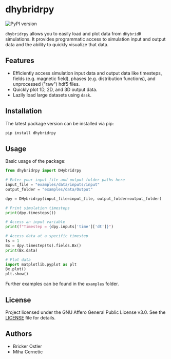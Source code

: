 # dhybridrpy

![PyPI version](https://img.shields.io/pypi/v/dhybridrpy?label=PyPI&color=blue)

`dhybridrpy` allows you to easily load and plot data from `dHybridR` simulations. It provides programmatic access to simulation input and output data and the ability to quickly visualize that data.

## Features

- Efficiently access simulation input data and output data like timesteps, fields (e.g. magnetic field), phases (e.g. distribution functions), and unprocessed ("raw") hdf5 files.
- Quickly plot 1D, 2D, and 3D output data.
- Lazily load large datasets using `dask`.

## Installation

The latest package version can be installed via pip:

```bash
pip install dhybridrpy
```

## Usage

Basic usage of the package:

```python
from dhybridrpy import DHybridrpy

# Enter your input file and output folder paths here
input_file = "examples/data/inputs/input"
output_folder = "examples/data/Output"

dpy = DHybridrpy(input_file=input_file, output_folder=output_folder)

# Print simulation timesteps
print(dpy.timesteps())

# Access an input variable
print(f"Timestep = {dpy.inputs['time']['dt']}")

# Access data at a specific timestep
ts = 1
Bx = dpy.timestep(ts).fields.Bx()
print(Bx.data)

# Plot data
import matplotlib.pyplot as plt
Bx.plot()
plt.show()
```

Further examples can be found in the `examples` folder.

## License

Project licensed under the GNU Affero General Public License v3.0. See the [LICENSE](LICENSE) file for details.

## Authors

- Bricker Ostler
- Miha Cernetic